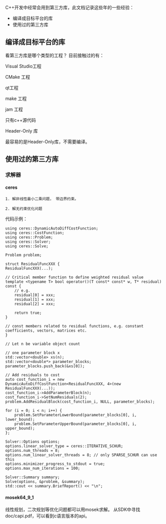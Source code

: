 C++开发中经常会用到第三方库，此文档记录这些年的一些经验：

- 编译成目标平台的库
- 使用过的第三方库 


## 编译成目标平台的库

看第三方库是哪个类型的工程？ 目前接触过的有：

  Visual Studio工程

  CMake 工程

  qt工程

  make 工程

  jam 工程

  只有c++源代码

  Header-Only 库

最容易的是Header-Only库，不需要编译。


## 使用过的第三方库
### 求解器
#### ceres [](https://github.com/ceres-solver/ceres-solver)
```
1. 解非线性最小二乘问题， 带边界约束。

2. 解无约束优化问题
```

代码示例：
```
using ceres::DynamicAutoDiffCostFunction;
using ceres::CostFunction;
using ceres::Problem;
using ceres::Solver;
using ceres::Solve;

Problem problem;

struct ResidualFuncXXX {
ResidualFuncXXX(...);

// Critical member function to define weighted residual value
template <typename T> bool operator()(T const* const* w, T* residual) const {
	// e.g.
	residual[0] = xxx;
	residual[1] = xxx;
	residual[2] = xxx;
	
	return true;
}

// const members related to residual functions, e.g. constant coefficients, vectors, matrices etc.
}

// Let n be variable object count

// one parameter block x
std::vector<double> xs(n);
std::vector<double*> parameter_blocks;
parameter_blocks.push_back(&xs[0]);

// Add residuals to cost
auto cost_function_i = new DynamicAutoDiffCostFunction<ResidualFuncXXX, 4>(new ResidualFuncXXX(...));
cost_function_i->AddParameterBlock(n);
cost_function_i->SetNumResiduals(2);
problem.AddResidualBlock(cost_function_i, NULL, parameter_blocks);  

for (i = 0; i < n; i++) {
	problem.SetParameterLowerBound(parameter_blocks[0], i, lower_bound);
	problem.SetParameterUpperBound(parameter_blocks[0], i, upper_bound);
};

Solver::Options options;
options.linear_solver_type = ceres::ITERATIVE_SCHUR;
options.num_threads = 8;
options.num_linear_solver_threads = 8; // only SPARSE_SCHUR can use this
options.minimizer_progress_to_stdout = true;
options.max_num_iterations = 100;

Solver::Summary summary;
Solve(options, &problem, &summary);
std::cout << summary.BriefReport() << "\n";
```

#### mosek64_9_1 [](https://docs.mosek.com/latest/capi/index.html)
线性规划，二次规划等优化问题都可以用mosek求解。 从SDK中寻找doc/capi.pdf，可以看到c语言版本的api。





















  


  
  
